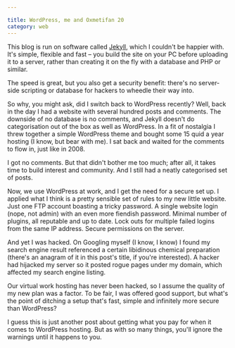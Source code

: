 ```yaml
---

title: WordPress, me and Oxmetifan 20
category: web
---
```


This blog is run on software called [Jekyll](https://jekyllrb.com/), which I couldn't be happier with. It's simple, flexible and fast &#8211; you build the site on your PC before uploading it to a server, rather than creating it on the fly with a database and PHP or similar.

The speed is great, but you also get a security benefit: there's no server-side scripting or database for hackers to wheedle their way into.

So why, you might ask, did I switch back to WordPress recently? Well, back in the day I had a website with several hundred posts and comments. The downside of no database is no comments, and Jekyll doesn't do categorisation out of the box as well as WordPress. In a fit of nostalgia I threw together a simple WordPress theme and bought some 15 quid a year hosting (I know, but bear with me). I sat back and waited for the comments to flow in, just like in 2008.

I got no comments. But that didn't bother me too much; after all, it takes time to build interest and community. And I still had a neatly categorised set of posts.

Now, we use WordPress at work, and I get the need for a secure set up. I applied what I think is a pretty sensible set of rules to my new little website. Just one FTP account boasting a tricky password. A single website login (nope, not admin) with an even more fiendish password. Minimal number of plugins, all reputable and up to date. Lock outs for multiple failed logins from the same IP address. Secure permissions on the server.

And yet I was hacked. On Googling myself (I know, I know) I found my search engine result referenced a certain libidinous chemical preparation (there's an anagram of it in this post's title, if you're interested). A hacker had hijacked my server so it posted rogue pages under my domain, which affected my search engine listing.

Our virtual work hosting has never been hacked, so I assume the quality of my new plan was a factor. To be fair, I was offered good support, but what's the point of ditching a setup that's fast, simple and infinitely more secure than WordPress?

I guess this is just another post about getting what you pay for when it comes to WordPress hosting. But as with so many things, you'll ignore the warnings until it happens to you.
